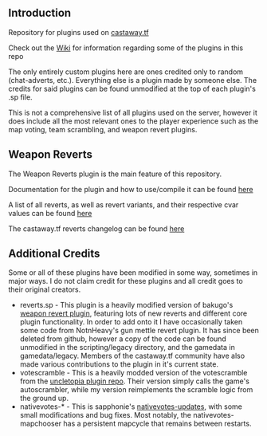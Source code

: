 ## Introduction
Repository for plugins used on [castaway.tf](https://castaway.tf/)

Check out the [Wiki](https://github.com/rsedxcftvgyhbujnkiqwe/castaway-plugins/wiki) for information regarding some of the plugins in this repo

The only entirely custom plugins here are ones credited only to random (chat-adverts, etc.). Everything else is a plugin made by someone else. The credits for said plugins can be found unmodified at the top of each plugin's .sp file.

This is not a comprehensive list of all plugins used on the server, however it does include all the most relevant ones to the player experience such as the map voting, team scrambling, and weapon revert plugins.

## Weapon Reverts
The Weapon Reverts plugin is the main feature of this repository.

Documentation for the plugin and how to use/compile it can be found [here](https://github.com/rsedxcftvgyhbujnkiqwe/castaway-plugins/wiki/Weapon-Reverts-(reverts.sp)) 

A list of all reverts, as well as revert variants, and their respective cvar values can be found [here](https://github.com/rsedxcftvgyhbujnkiqwe/castaway-plugins/wiki/Weapon-Revert-List)

The castaway.tf reverts changelog can be found [here](https://github.com/rsedxcftvgyhbujnkiqwe/castaway-plugins/wiki/Weapon-Reverts-Changelog)

## Additional Credits
Some or all of these plugins have been modified in some way, sometimes in major ways. I do not claim credit for these plugins and all credit goes to their original creators.

* reverts.sp - This plugin is a heavily modified version of bakugo's [weapon revert plugin](https://github.com/bakugo/sourcemod-plugins), featuring lots of new reverts and different core plugin functionality. In order to add onto it I have occasionally taken some code from NotnHeavy's gun mettle revert plugin. It has since been deleted from github, however a copy of the code can be found unmodified in the scripting/legacy directory, and the gamedata in gamedata/legacy. Members of the castaway.tf community have also made various contributions to the plugin in it's current state.
* votescramble - This is a heavily modded version of the votescramble from the [uncletopia plugin repo](https://github.com/leighmacdonald/uncletopia). Their version simply calls the game's autoscrambler, while my version reimplements the scramble logic from the ground up.
* nativevotes-* - This is sapphonie's [nativevotes-updates](https://github.com/sapphonie/sourcemod-nativevotes-updated), with some small modifications and bug fixes. Most notably, the nativevotes-mapchooser has a persistent mapcycle that remains between restarts.
